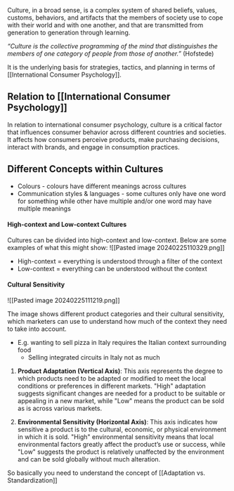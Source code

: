 Culture, in a broad sense, is a complex system of shared beliefs, values, customs, behaviors, and artifacts that the members of society use to cope with their world and with one another, and that are transmitted from generation to generation through learning.

*“Culture is the collective programming of the mind that distinguishes the members of one category of people from those of another.”* (Hofstede)

It is the underlying basis for strategies, tactics, and planning in terms of [[International Consumer Psychology]]. 

## Relation to [[International Consumer Psychology]]
In relation to international consumer psychology, culture is a critical factor that influences consumer behavior across different countries and societies. It affects how consumers perceive products, make purchasing decisions, interact with brands, and engage in consumption practices.


## Different Concepts within Cultures
- Colours - colours have different meanings across cultures
- Communication styles & languages - some cultures only have one word for something while other have multiple and/or one word may have multiple meanings

#### High-context and Low-context Cultures
Cultures can be divided into high-context and low-context. Below are some examples of what this might show:
![[Pasted image 20240225110329.png]]
- High-context = everything is understood through a filter of the context
- Low-context = everything can be understood without the context

#### Cultural Sensitivity
![[Pasted image 20240225111219.png]]

The image shows different product categories and their cultural sensitivity, which marketers can use to understand how much of the context they need to take into account.
- E.g. wanting to sell pizza in Italy requires the Italian context surrounding food
	- Selling integrated circuits in Italy not as much

1. **Product Adaptation (Vertical Axis)**: This axis represents the degree to which products need to be adapted or modified to meet the local conditions or preferences in different markets. "High" adaptation suggests significant changes are needed for a product to be suitable or appealing in a new market, while "Low" means the product can be sold as is across various markets.
    
2. **Environmental Sensitivity (Horizontal Axis)**: This axis indicates how sensitive a product is to the cultural, economic, or physical environment in which it is sold. "High" environmental sensitivity means that local environmental factors greatly affect the product’s use or success, while "Low" suggests the product is relatively unaffected by the environment and can be sold globally without much alteration.

So basically you need to understand the concept of [[Adaptation vs. Standardization]]
